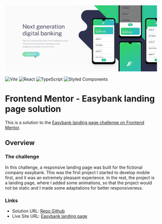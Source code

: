 ![Easybank](_docs/capa-1.jpg)

![Vite](https://img.shields.io/badge/vite-%23646CFF.svg?style=for-the-badge&logo=vite&logoColor=white)
![React](https://img.shields.io/badge/react-%2320232a.svg?style=for-the-badge&logo=react&logoColor=%2361DAFB)
![TypeScript](https://img.shields.io/badge/typescript-%23007ACC.svg?style=for-the-badge&logo=typescript&logoColor=white)
![Styled Components](https://img.shields.io/badge/styled--components-DB7093?style=for-the-badge&logo=styled-components&logoColor=white)


# Frontend Mentor - Easybank landing page solution

This is a solution to the [Easybank landing page challenge on Frontend Mentor](https://www.frontendmentor.io/challenges/easybank-landing-page-WaUhkoDN). 

## Overview

### The challenge

In this challenge, a responsive landing page was built for the fictional company easybank.
This was the first project I started to develop mobile first, and it was an extremely pleasant experience. In the rest, the project is a landing page, where I added some animations, so that the project would not be static and I made some adaptations for better responsiveness.

### Links

- Solution URL: [Repo Github](https://github.com/gustavosorati/frontendmentor-challenge-easybank-landing-page)
- Live Site URL: [Easybank landing page](https://frontend-mentor-easybank-landing-page.netlify.app)



